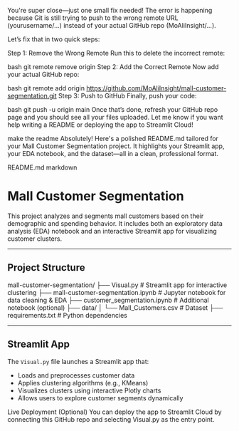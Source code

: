 You're super close—just one small fix needed! The error is happening because Git is still trying to push to the wrong remote URL (yourusername/...) instead of your actual GitHub repo (MoAliInsight/...).

Let’s fix that in two quick steps:

 Step 1: Remove the Wrong Remote
Run this to delete the incorrect remote:

bash
git remote remove origin
 Step 2: Add the Correct Remote
Now add your actual GitHub repo:

bash
git remote add origin https://github.com/MoAliInsight/mall-customer-segmentation.git
 Step 3: Push to GitHub
Finally, push your code:

bash
git push -u origin main
Once that’s done, refresh your GitHub repo page and you should see all your files uploaded. Let me know if you want help writing a README or deploying the app to Streamlit Cloud!

make the readme
Absolutely! Here's a polished README.md tailored for your Mall Customer Segmentation project. It highlights your Streamlit app, your EDA notebook, and the dataset—all in a clean, professional format.

 README.md
markdown
#  Mall Customer Segmentation

This project analyzes and segments mall customers based on their demographic and spending behavior. It includes both an exploratory data analysis (EDA) notebook and an interactive Streamlit app for visualizing customer clusters.

---

##  Project Structure

mall-customer-segmentation/ ├── Visual.py # Streamlit app for interactive clustering ├── mall-customer-segmentation.ipynb # Jupyter notebook for data cleaning & EDA ├── customer_segmentation.ipynb # Additional notebook (optional) ├── data/ │ └── Mall_Customers.csv # Dataset ├── requirements.txt # Python dependencies


---

##  Streamlit App

The `Visual.py` file launches a Streamlit app that:
- Loads and preprocesses customer data
- Applies clustering algorithms (e.g., KMeans)
- Visualizes clusters using interactive Plotly charts
- Allows users to explore customer segments dynamically


 Live Deployment (Optional)
You can deploy the app to Streamlit Cloud by connecting this GitHub repo and selecting Visual.py as the entry point.
